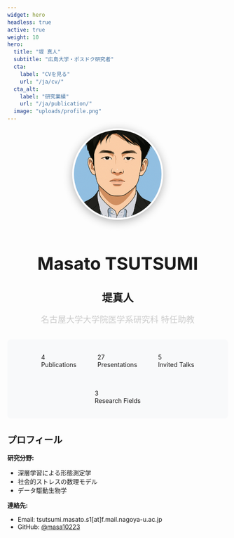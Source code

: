 ```yaml
---
widget: hero
headless: true
active: true
weight: 10
hero:
  title: "堤 真人"
  subtitle: "広島大学・ポスドク研究者"
  cta:
    label: "CVを見る"
    url: "/ja/cv/"
  cta_alt:
    label: "研究業績"
    url: "/ja/publication/"
  image: "uploads/profile.png"
---
```


<div style="text-align: center; margin-bottom: 2rem;">
  <img src="/uploads/profile.png" alt="Masato Tsutsumi" style="width: 200px; height: 200px; border-radius: 50%; object-fit: cover; margin-bottom: 1rem; border: 4px solid rgba(255, 255, 255, 0.2); box-shadow: 0 4px 20px rgba(0, 0, 0, 0.3);">
  <h1 style="font-size: 2.5rem; font-weight: 700; margin-bottom: 0.5rem; color: inherit;">Masato TSUTSUMI</h1>
  <h2 style="font-size: 1.5rem; font-weight: 600; margin-bottom: 1rem; color: inherit;">堤真人</h2>
  <p style="font-size: 1.2rem; margin-bottom: 1rem; color: #ccc;">名古屋大学大学院医学系研究科 特任助教</p>
</div>

<div class="research-stats" style="display: flex; justify-content: center; gap: 3rem; margin: 2rem 0; flex-wrap: wrap; background: #f8f9fa; padding: 2rem; border-radius: 8px;">
  <div class="stat-item">
    <div class="stat-number">4</div>
    <div class="stat-label">Publications</div>
  </div>
  <div class="stat-item">
    <div class="stat-number">27</div>
    <div class="stat-label">Presentations</div>
  </div>
  <div class="stat-item">
    <div class="stat-number">5</div>
    <div class="stat-label">Invited Talks</div>
  </div>
  <div class="stat-item">
    <div class="stat-number">3</div>
    <div class="stat-label">Research Fields</div>
  </div>
</div>

## プロフィール
**研究分野:**
- 深層学習による形態測定学
- 社会的ストレスの数理モデル
- データ駆動生物学

**連絡先:**
- Email: tsutsumi.masato.s1[at]f.mail.nagoya-u.ac.jp
- GitHub: [@masa10223](https://github.com/masa10223)
